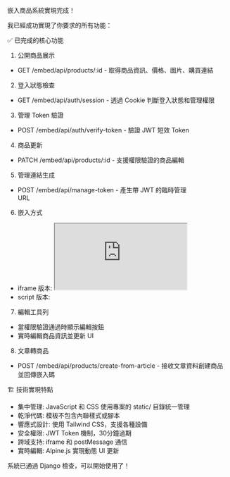  嵌入商品系統實現完成！

  我已經成功實現了你要求的所有功能：

  ✅ 已完成的核心功能

  1. 公開商品展示
  - GET /embed/api/products/:id -
  取得商品資訊、價格、圖片、購買連結

  2. 登入狀態檢查
  - GET /embed/api/auth/session - 透過 Cookie
  判斷登入狀態和管理權限

  3. 管理 Token 驗證
  - POST /embed/api/auth/verify-token - 驗證 JWT 短效 Token    

  4. 商品更新
  - PATCH /embed/api/products/:id - 支援權限驗證的商品編輯     

  5. 管理連結生成
  - POST /embed/api/manage-token - 產生帶 JWT 的臨時管理       
  URL

  6. 嵌入方式
  - iframe 版本: <iframe src="https://yourdomain.com/embed/    
  embed/product/:id"></iframe>
  - script 版本: <div class="truepay-widget"
  data-id=":id"></div><script
  src="https://yourdomain.com/embed/embed.js"></script>        

  7. 編輯工具列
  - 當權限驗證通過時顯示編輯按鈕
  - 實時編輯商品資訊並更新 UI

  8. 文章轉商品
  - POST /embed/api/products/create-from-article -
  接收文章資料創建商品並回傳嵌入碼

  🏗️ 技術實現特點

  - 集中管理: JavaScript 和 CSS 使用專案的 static/
  目錄統一管理
  - 乾淨代碼: 模板不包含內聯樣式或腳本
  - 響應式設計: 使用 Tailwind CSS，支援各種設備
  - 安全權限: JWT Token 機制，30分鐘過期
  - 跨域支持: iframe 和 postMessage 通信
  - 實時編輯: Alpine.js 實現動態 UI 更新

  系統已通過 Django 檢查，可以開始使用了！